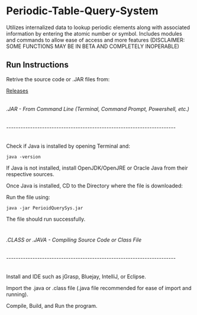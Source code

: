 # Periodic-Table-Query-System
Utilizes internalized data to lookup periodic elements along with associated information by entering the atomic number or symbol. Includes modules and commands to allow ease of access and more features (DISCLAIMER: SOME FUNCTIONS MAY BE IN BETA AND COMPLETELY INOPERABLE)

## Run Instructions

Retrive the source code or .JAR files from:

[Releases](releases)
######
###### .JAR - From Command Line (Terminal, Command Prompt, Powershell, etc.)
###### -----------------------------------------------------------------------

Check if Java is installed by opening Terminal and:

`java -version`

If Java is not installed, install OpenJDK/OpenJRE or Oracle Java from their respective sources.

Once Java is installed, CD to the Directory where the file is downloaded:

Run the file using:

`java -jar PerioidQuerySys.jar`

The file should run successfully.

#

###### .CLASS or .JAVA - Compiling Source Code or Class File
###### -----------------------------------------------------------------------

Install and IDE such as jGrasp, Bluejay, IntelliJ, or Eclipse. 

Import the .java or .class file (.java file recommended for ease of import and running).

Compile, Build, and Run the program.
